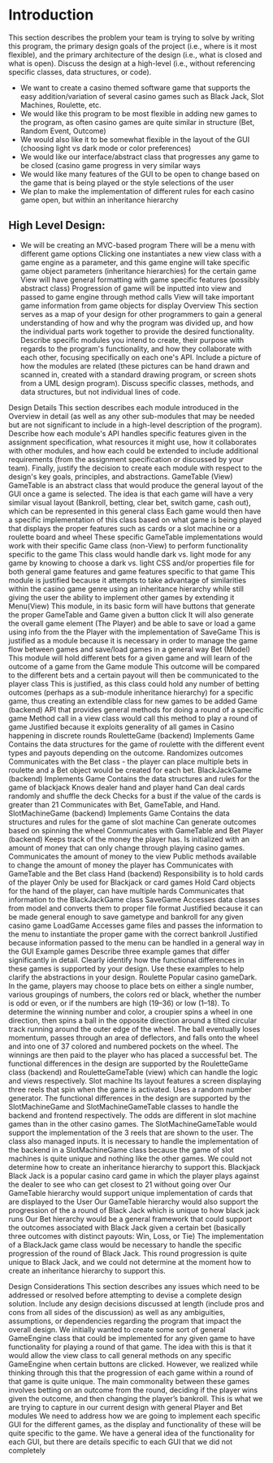 
# Introduction
This section describes the problem your team is trying to solve by writing this program, the primary design goals of the project (i.e., where is it most flexible), and the primary architecture of the design (i.e., what is closed and what is open). Discuss the design at a high-level (i.e., without referencing specific classes, data structures, or code).
* We want to create a casino themed software game that supports the easy addition/variation of several casino games such as Black Jack, Slot Machines, Roulette, etc.  
* We would like this program to be most flexible in adding new games to the program, as often casino games are quite similar in structure (Bet, Random Event, Outcome)  
* We would also like it to be somewhat flexible in the layout of the GUI (choosing light vs dark mode or color preferences)  
* We would like our interface/abstract class that progresses any game to be closed (casino game progress in very similar ways  
* We would like many features of the GUI to be open to change based on the game that is being played or the style selections of the user  
* We plan to make the implementation of different rules for each casino game open, but within an inheritance hierarchy  
## High Level Design:
* We will be creating an MVC-based program
There will be a menu with different game options
Clicking one instantiates a new view class with a game engine as a parameter, and this game engine will take specific game object parameters  (inheritance hierarchies) for the certain game
View will have general formatting with game specific features (possibly abstract class)
Progression of game will be inputted into view and passed to game engine through method calls
View will take important game information from game objects for display
Overview
This section serves as a map of your design for other programmers to gain a general understanding of how and why the program was divided up, and how the individual parts work together to provide the desired functionality. Describe specific modules you intend to create, their purpose with regards to the program's functionality, and how they collaborate with each other, focusing specifically on each one's API. Include a picture of how the modules are related (these pictures can be hand drawn and scanned in, created with a standard drawing program, or screen shots from a UML design program). Discuss specific classes, methods, and data structures, but not individual lines of code.


Design Details
This section describes each module introduced in the Overview in detail (as well as any other sub-modules that may be needed but are not significant to include in a high-level description of the program). Describe how each module's API handles specific features given in the assignment specification, what resources it might use, how it collaborates with other modules, and how each could be extended to include additional requirements (from the assignment specification or discussed by your team). Finally, justify the decision to create each module with respect to the design's key goals, principles, and abstractions.
GameTable (View) 
GameTable is an abstract class that would produce the general layout of the GUI once a game is selected. The idea is that each game will have a very similar visual layout (Bankroll, betting, clear bet, switch game, cash out), which can be represented in this general class
Each game would then have a specific implementation of this class based on what game is being played that displays the proper features such as cards or a slot machine or a roulette board and wheel
These specific GameTable implementations would work with their specific Game class (non-View) to perform functionality specific to the game
This class would handle dark vs. light mode for any game by knowing to choose a dark vs. light CSS and/or properties file for both general game features and game features specific to that game
This module is justified because it attempts to take advantage of similarities within the casino game genre using an inheritance hierarchy while still giving the user the ability to implement other games by extending it
Menu(View)
This module, in its basic form will have buttons that generate the proper GameTable and Game given a button click
It will also generate the overall game element (The Player) and be able to save or load a game using info from the the Player with the implementation of SaveGame
This is justified as a module because it is necessary in order to manage the game flow between games and save/load games in a general way
Bet (Model)
This module will hold different bets for a given game and will learn of the outcome of a game from the Game module
This outcome will be compared to the different bets and a certain payout will then be communicated to the player class
This is justified, as this class could hold any number of betting outcomes (perhaps as a sub-module inheritance hierarchy) for a specific game, thus creating an extendible class for new games to be added
Game (backend)
API that provides general methods for doing a round of a specific game
Method call in a view class would call this method to play a round of game
Justified because it exploits generality of all games in Casino happening in discrete rounds
RouletteGame (backend)
Implements Game
Contains the data structures for the game of roulette with the different event types and payouts depending on the outcome.
Randomizes outcomes
Communicates with the Bet class - the player can place multiple bets in roulette and a Bet object would be created for each bet.
BlackJackGame (backend)
Implements Game
Contains the data structures and rules for the game of blackjack
Knows dealer hand and player hand
Can deal cards randomly and shuffle the deck
Checks for a bust if the value of the  cards is greater than 21
Communicates with Bet, GameTable, and Hand.
SlotMachineGame (backend)
Implements Game
Contains the data structures and rules for the game of slot machine
Can generate outcomes based on spinning the wheel
Communicates with GameTable and Bet
Player (backend)
Keeps track of the money the player has. Is initialized with an amount of money that can only change through playing casino games.
Communicates the amount of money to the view 
Public methods available to change the amount of money the player has
Communicates with GameTable and the Bet class
Hand (backend)
Responsibility is to hold cards of the player
Only be used for Blackjack or card games
Hold Card objects for the hand of the player, can have multiple hards
Communicates that information to the BlackJackGame class
SaveGame
Accesses data classes from model and converts them to proper file format
Justified because it can be made general enough to save gametype and bankroll for any given casino game
LoadGame
Accesses game files and passes the information to the menu to instantiate the proper game with the correct bankroll
Justified because information passed to the menu can be handled in a general way in the GUI
Example games
Describe three example games that differ significantly in detail. Clearly identify how the functional differences in these games is supported by your design. Use these examples to help clarify the abstractions in your design.
Roulette
Popular casino gameDark. In the game, players may choose to place bets on either a single number, various groupings of numbers, the colors red or black, whether the number is odd or even, or if the numbers are high (19–36) or low (1–18). To determine the winning number and color, a croupier spins a wheel in one direction, then spins a ball in the opposite direction around a tilted circular track running around the outer edge of the wheel. The ball eventually loses momentum, passes through an area of deflectors, and falls onto the wheel and into one of 37 colored and numbered pockets on the wheel. The winnings are then paid to the player who has placed a successful bet.
The functional differences in the design are supported by the RouletteGame class (backend) and RouletteGameTable (view) which can handle the logic and views respectively.
Slot machine
Its layout features a screen displaying three reels that spin when the game is activated. Uses a random number generator.
The functional differences in the design are supported by the SlotMachineGame and SlotMachineGameTable classes to handle the backend and frontend respectively. The odds are different in slot machine games than in the other casino games. The SlotMachineGameTable would support the implementation of the 3 reels that are shown to the user. The class also managed inputs.
It is necessary to handle the implementation of the backend in a SlotMachineGame class because the game of slot machines is quite unique and nothing like the other games. We could not determine how to create an inheritance hierarchy to support this.
Blackjack
Black Jack is a popular casino card game in which the player plays against the dealer to see who can get closest to 21 without going over
Our GameTable hierarchy would support unique implementation of cards that are displayed to the User
Our GameTable hierarchy would also support the progression of the a round of Black Jack which is unique to how black jack runs
Our Bet hierarchy would be a general framework that could support the outcomes associated with Black Jack given a certain bet (basically three outcomes with distinct payouts: Win, Loss, or Tie)
The implementation of a BlackJack game class would be necessary to handle the specific progression of the round of Black Jack. This round progression is quite unique to Black Jack, and we could not determine at the moment how to create an inheritance hierarchy to support this.

Design Considerations
This section describes any issues which need to be addressed or resolved before attempting to devise a complete design solution. Include any design decisions discussed at length (include pros and cons from all sides of the discussion) as well as any ambiguities, assumptions, or dependencies regarding the program that impact the overall design.
We initially wanted to create some sort of general GameEngine class that could be implemented for any given game to have functionality for playing a round of that game. The idea with this is that it would allow the view class to call general methods on any specific GameEngine when certain buttons are clicked. However, we realized while thinking through this that the progression of each game within a round of that game is quite unique. The main commonality between these games involves betting on an outcome from the round, deciding if the player wins given the outcome, and then changing the player’s bankroll. This is what we are trying to capture in our current design with general Player and Bet modules
We need to address how we are going to implement each specific GUI for the different games, as the display and functionality of these will be quite specific to the game. We have a general idea of the functionality for each GUI, but there are details specific to each GUI that we did not completely
